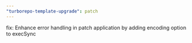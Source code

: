 ```yaml
---
"turborepo-template-upgrade": patch
---
```


fix: Enhance error handling in patch application by adding encoding option to execSync
